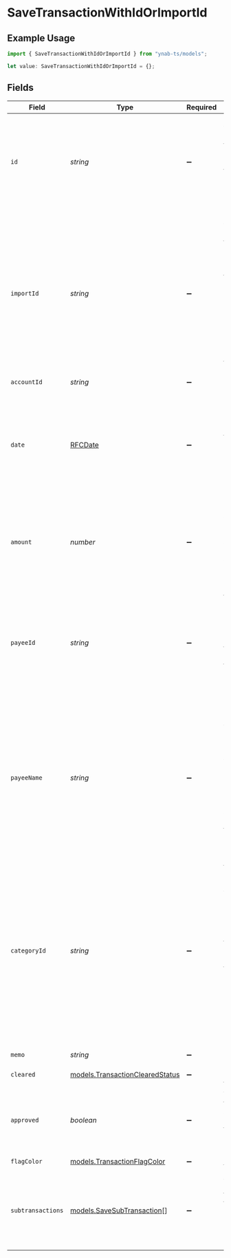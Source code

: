 # SaveTransactionWithIdOrImportId

## Example Usage

```typescript
import { SaveTransactionWithIdOrImportId } from "ynab-ts/models";

let value: SaveTransactionWithIdOrImportId = {};
```

## Fields

| Field                                                                                                                                                                                                                                                                                                                                                | Type                                                                                                                                                                                                                                                                                                                                                 | Required                                                                                                                                                                                                                                                                                                                                             | Description                                                                                                                                                                                                                                                                                                                                          |
| ---------------------------------------------------------------------------------------------------------------------------------------------------------------------------------------------------------------------------------------------------------------------------------------------------------------------------------------------------- | ---------------------------------------------------------------------------------------------------------------------------------------------------------------------------------------------------------------------------------------------------------------------------------------------------------------------------------------------------- | ---------------------------------------------------------------------------------------------------------------------------------------------------------------------------------------------------------------------------------------------------------------------------------------------------------------------------------------------------- | ---------------------------------------------------------------------------------------------------------------------------------------------------------------------------------------------------------------------------------------------------------------------------------------------------------------------------------------------------- |
| `id`                                                                                                                                                                                                                                                                                                                                                 | *string*                                                                                                                                                                                                                                                                                                                                             | :heavy_minus_sign:                                                                                                                                                                                                                                                                                                                                   | If specified, this id will be used to lookup a transaction by its `id` for the purpose of updating the transaction itself. If not specified, an `import_id` should be supplied.                                                                                                                                                                      |
| `importId`                                                                                                                                                                                                                                                                                                                                           | *string*                                                                                                                                                                                                                                                                                                                                             | :heavy_minus_sign:                                                                                                                                                                                                                                                                                                                                   | If specified, this id will be used to lookup a transaction by its `import_id` for the purpose of updating the transaction itself. If not specified, an `id` should be supplied.  You may not provide both an `id` and an `import_id` and updating an `import_id` on an existing transaction is not allowed.                                          |
| `accountId`                                                                                                                                                                                                                                                                                                                                          | *string*                                                                                                                                                                                                                                                                                                                                             | :heavy_minus_sign:                                                                                                                                                                                                                                                                                                                                   | N/A                                                                                                                                                                                                                                                                                                                                                  |
| `date`                                                                                                                                                                                                                                                                                                                                               | [RFCDate](../types/rfcdate.md)                                                                                                                                                                                                                                                                                                                       | :heavy_minus_sign:                                                                                                                                                                                                                                                                                                                                   | The transaction date in ISO format (e.g. 2016-12-01).  Future dates (scheduled transactions) are not permitted.  Split transaction dates cannot be changed and if a different date is supplied it will be ignored.                                                                                                                                   |
| `amount`                                                                                                                                                                                                                                                                                                                                             | *number*                                                                                                                                                                                                                                                                                                                                             | :heavy_minus_sign:                                                                                                                                                                                                                                                                                                                                   | The transaction amount in milliunits format.  Split transaction amounts cannot be changed and if a different amount is supplied it will be ignored.                                                                                                                                                                                                  |
| `payeeId`                                                                                                                                                                                                                                                                                                                                            | *string*                                                                                                                                                                                                                                                                                                                                             | :heavy_minus_sign:                                                                                                                                                                                                                                                                                                                                   | The payee for the transaction.  To create a transfer between two accounts, use the account transfer payee pointing to the target account.  Account transfer payees are specified as `transfer_payee_id` on the account resource.                                                                                                                     |
| `payeeName`                                                                                                                                                                                                                                                                                                                                          | *string*                                                                                                                                                                                                                                                                                                                                             | :heavy_minus_sign:                                                                                                                                                                                                                                                                                                                                   | The payee name.  If a `payee_name` value is provided and `payee_id` has a null value, the `payee_name` value will be used to resolve the payee by either (1) a matching payee rename rule (only if `import_id` is also specified) or (2) a payee with the same name or (3) creation of a new payee.                                                  |
| `categoryId`                                                                                                                                                                                                                                                                                                                                         | *string*                                                                                                                                                                                                                                                                                                                                             | :heavy_minus_sign:                                                                                                                                                                                                                                                                                                                                   | The category for the transaction.  To configure a split transaction, you can specify null for `category_id` and provide a `subtransactions` array as part of the transaction object.  If an existing transaction is a split, the `category_id` cannot be changed.  Credit Card Payment categories are not permitted and will be ignored if supplied. |
| `memo`                                                                                                                                                                                                                                                                                                                                               | *string*                                                                                                                                                                                                                                                                                                                                             | :heavy_minus_sign:                                                                                                                                                                                                                                                                                                                                   | N/A                                                                                                                                                                                                                                                                                                                                                  |
| `cleared`                                                                                                                                                                                                                                                                                                                                            | [models.TransactionClearedStatus](../models/transactionclearedstatus.md)                                                                                                                                                                                                                                                                             | :heavy_minus_sign:                                                                                                                                                                                                                                                                                                                                   | The cleared status of the transaction                                                                                                                                                                                                                                                                                                                |
| `approved`                                                                                                                                                                                                                                                                                                                                           | *boolean*                                                                                                                                                                                                                                                                                                                                            | :heavy_minus_sign:                                                                                                                                                                                                                                                                                                                                   | Whether or not the transaction is approved.  If not supplied, transaction will be unapproved by default.                                                                                                                                                                                                                                             |
| `flagColor`                                                                                                                                                                                                                                                                                                                                          | [models.TransactionFlagColor](../models/transactionflagcolor.md)                                                                                                                                                                                                                                                                                     | :heavy_minus_sign:                                                                                                                                                                                                                                                                                                                                   | The transaction flag                                                                                                                                                                                                                                                                                                                                 |
| `subtransactions`                                                                                                                                                                                                                                                                                                                                    | [models.SaveSubTransaction](../models/savesubtransaction.md)[]                                                                                                                                                                                                                                                                                       | :heavy_minus_sign:                                                                                                                                                                                                                                                                                                                                   | An array of subtransactions to configure a transaction as a split. Updating `subtransactions` on an existing split transaction is not supported.                                                                                                                                                                                                     |